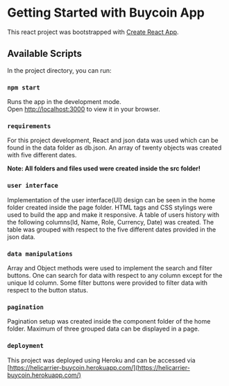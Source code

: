 # Getting Started with Buycoin App

This react project was bootstrapped with [Create React App](https://github.com/facebook/create-react-app).

## Available Scripts

In the project directory, you can run:

### `npm start`

Runs the app in the development mode.\
Open [http://localhost:3000](http://localhost:3000) to view it in your browser.


### `requirements`
For this project development, React and json data was used which can be found in the data folder as db.json.
An array of twenty objects was created with five different dates.

**Note: All folders and files used were created inside the src folder!**

### `user interface`
Implementation of the user interface(UI) design can be seen in the home folder created inside the page folder.
HTML tags and CSS stylings were used to build the app and make it responsive.
A table of users history with the following columns(Id, Name, Role, Currency, Date) was created.
The table was grouped with respect to the five different dates provided in the json data.

### `data manipulations`
Array and Object methods were used to implement the search and filter buttons.
One can search for data with respect to any column except for the unique Id column. 
Some filter buttons were provided to filter data with respect to the button status.

### `pagination`
Pagination setup was created inside the component folder of the home folder.
Maximum of three grouped data can be displayed in a page.

### `deployment`
This project was deployed using Heroku and can be accessed via [https://helicarrier-buycoin.herokuapp.com/](https://helicarrier-buycoin.herokuapp.com/)

